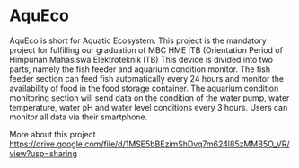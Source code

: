 # AquEco 

AquEco is short for Aquatic Ecosystem. This project is the mandatory project for fulfilling our graduation of MBC HME ITB (Orientation Period of Himpunan Mahasiswa Elektroteknik ITB)
This device is divided into two parts, namely the fish feeder and aquarium condition monitor. 
The fish feeder section can feed fish automatically every 24 hours and monitor the availability of food in the food storage container. 
The aquarium condition monitoring section will send data on the condition of the water pump, water temperature, water pH and water level conditions every 3 hours. 
Users can monitor all data via their smartphone.

More about this project 
https://drive.google.com/file/d/1MSE5bBEzimShDvq7m624l85zMMB5O_VR/view?usp=sharing
